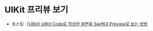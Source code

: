 # UIKit 프리뷰 보기
- 포스팅 : [[UIKit] UIKit Code로 작성한 화면을 SwiftUI Preview로 보는 방법](https://0-sunny-side.tistory.com/36)
